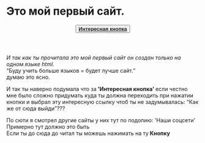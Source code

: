 
<html lang="ru">
  <head>
    <meta charset="utf-8">
    <link rel="stylesheet" href="style.css">
    <!-- Это то-что написано на вкладке -->
    <!--Всегда путал где шапка сайта поэтому это написал-->
    <h1>Это мой первый сайт.</h1>
  </head>
  <body>
    <header>
      <nav>
        <!--Ссылка на наш диолог с ксюшой-->
        <button><a href="https://telegramm.site/#/im?p=u451714563_4524508873840115012"><b>Интересная кнопка</b></a></button>
      </nav>
    </header>
    <main>
      <article>
        <p><i>И так как ты прочитала это мой первый сайт он создан только на одном языке html.</i><br><q>Буду учить больше языков = будет лучше сайт.</q> <br>думаю это ясно.</p>
        <p>
          И так ты наверно подумала что за<strong> 'Интересная кнопка' </strong>если честно мне было сложно придумать куда ты должна переходить при нажатии кнопки и выбрал эту интересную ссылку чтоб ты не задумывалась: <q>Как же от сюда выйди</q>???
        </p>
      </article>
      <!-- Тут было написано: 'Тут могла быть ваша реклама'.-->
      <aside>
        По сюти я смотрел другие сайты у них тут по подопию: 'Наши соцсети' Примерно тут должно это быть
      </aside>
    </main>
    <!-- Это подвал сайта-->
    <footer>
      Если ты до сюда до читал ты можешь нажимать на ту<STRONG> Кнопку </STRONG>
    </footer>
  </body>
</html>
